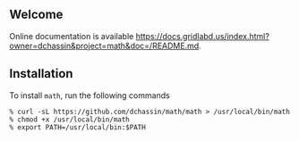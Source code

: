 ## Welcome

Online documentation is available https://docs.gridlabd.us/index.html?owner=dchassin&project=math&doc=/README.md.

## Installation

To install `math`, run the following commands

~~~
% curl -sL https://github.com/dchassin/math/math > /usr/local/bin/math
% chmod +x /usr/local/bin/math
% export PATH=/usr/local/bin:$PATH
~~~
